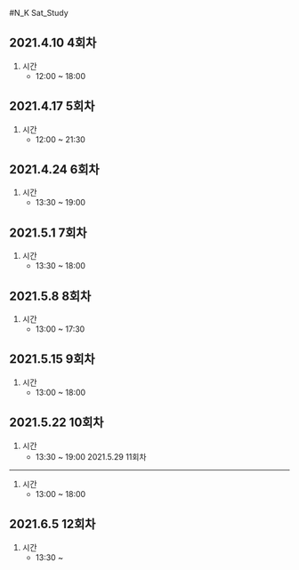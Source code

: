 #N_K Sat_Study

2021.4.10 4회차
---------
1. 시간
    - 12:00 ~ 18:00

2021.4.17 5회차
------
1. 시간
    - 12:00 ~ 21:30

2021.4.24 6회차
-----
1. 시간
    - 13:30 ~ 19:00

2021.5.1 7회차
-----
1. 시간
    - 13:30 ~ 18:00

2021.5.8 8회차
--------
1. 시간
    - 13:00 ~ 17:30

2021.5.15 9회차
-------
1. 시간
    - 13:00 ~ 18:00

2021.5.22 10회차
-------
1. 시간
    - 13:30 ~ 19:00
2021.5.29 11회차
-------
1. 시간
    - 13:00 ~ 18:00

2021.6.5 12회차
--------
1. 시간
    - 13:30 ~ 